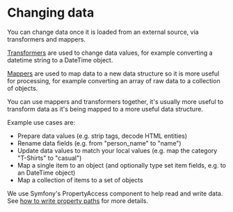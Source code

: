 # Changing data

You can change data once it is loaded from an external source, via transformers and mappers. 

[Transformers](transformers.md) are used to change data values, for example converting a datetime string to a DateTime 
object.

[Mappers](mapping.md) are used to map data to a new data structure so it is more useful for processing, for example 
converting an array of raw data to a collection of objects.

You can use mappers and transformers together, it's usually more useful to transform data as it's being mapped to a more 
useful data structure.

Example use cases are:

* Prepare data values (e.g. strip tags, decode HTML entities)
* Rename data fields (e.g. from "person_name" to "name")
* Update data values to match your local values (e.g. map the category "T-Shirts" to "casual")
* Map a single item to an object (and optionally type set item fields, e.g. to an DateTime object)
* Map a collection of items to a set of objects

We use Symfony's PropertyAccess component to help read and write data. See [how to write property paths](../retrieving-data/property-paths.md) 
for more details.
